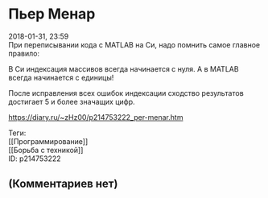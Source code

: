 Пьер Менар
==========

  
2018-01-31, 23:59  
 При переписывании кода с MATLAB на Си, надо помнить самое главное правило:   
   
 В Си индексация массивов всегда начинается с нуля. А в MATLAB всегда начинается с единицы!   
   
 После исправления всех ошибок индексации сходство результатов достигает 5 и более значащих цифр.   
  
<https://diary.ru/~zHz00/p214753222_per-menar.htm>  
  
Теги:  
[[Программирование]]  
[[Борьба с техникой]]  
ID: p214753222  


(Комментариев нет)
------------------